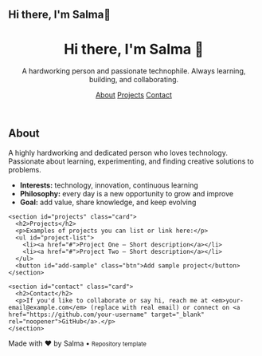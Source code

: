 ## Hi there, I'm Salma👋

<!doctype html>
<html lang="en">
<head>
  <meta charset="utf-8" />
  <meta name="viewport" content="width=device-width,initial-scale=1" />
  <title>Salma — Tech Enthusiast</title>
  <link rel="stylesheet" href="styles.css">
  <meta name="description" content="Hi there, I'm Salma — a hardworking tech enthusiast. Portfolio and contact.">
</head>
<body>
  <header class="site-header">
    <div class="container">
      <h1>Hi there, I'm Salma 👋</h1>
      <p class="tagline">A hardworking person and passionate technophile. Always learning, building, and collaborating.</p>
      <nav class="nav">
        <a href="#about">About</a>
        <a href="#projects">Projects</a>
        <a href="#contact">Contact</a>
      </nav>
    </div>
  </header>

  <main class="container">
    <section id="about" class="card">
      <h2>About</h2>
      <p>
        A highly hardworking and dedicated person who loves technology.
        Passionate about learning, experimenting, and finding creative solutions to problems.
      </p>
      <ul>
        <li><strong>Interests:</strong> technology, innovation, continuous learning</li>
        <li><strong>Philosophy:</strong> every day is a new opportunity to grow and improve</li>
        <li><strong>Goal:</strong> add value, share knowledge, and keep evolving</li>
      </ul>
    </section>

    <section id="projects" class="card">
      <h2>Projects</h2>
      <p>Examples of projects you can list or link here:</p>
      <ul id="project-list">
        <li><a href="#">Project One — Short description</a></li>
        <li><a href="#">Project Two — Short description</a></li>
      </ul>
      <button id="add-sample" class="btn">Add sample project</button>
    </section>

    <section id="contact" class="card">
      <h2>Contact</h2>
      <p>If you'd like to collaborate or say hi, reach me at <em>your-email@example.com</em> (replace with real email) or connect on <a href="https://github.com/your-username" target="_blank" rel="noopener">GitHub</a>.</p>
    </section>
  </main>

  <footer class="site-footer">
    <div class="container">
      <p>Made with ❤️ by Salma • <small>Repository template</small></p>
    </div>
  </footer>

  <script src="script.js"></script>
</body>
</html>
